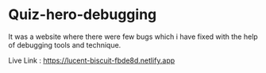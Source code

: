 # Quiz-hero-debugging
It was a website where there were few bugs which i have fixed with the help of debugging tools and technique.

Live Link : https://lucent-biscuit-fbde8d.netlify.app
